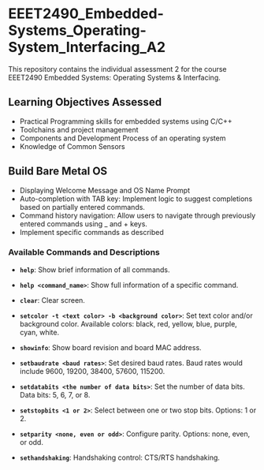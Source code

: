 # EEET2490_Embedded-Systems_Operating-System_Interfacing_A2

This repository contains the individual assessment 2 for the course EEET2490 Embedded Systems: Operating Systems & Interfacing.

## Learning Objectives Assessed
- Practical Programming skills for embedded systems using C/C++
- Toolchains and project management
- Components and Development Process of an operating system
- Knowledge of Common Sensors

## Build Bare Metal OS
- Displaying Welcome Message and OS Name Prompt
- Auto-completion with TAB key: Implement logic to suggest completions based on partially entered commands.
- Command history navigation: Allow users to navigate through previously entered commands using _ and + keys.
- Implement specific commands as described 

### Available Commands and Descriptions
- **`help`**: Show brief information of all commands. 

- **`help <command_name>`**: Show full information of a specific command.

- **`clear`**: Clear screen.

- **`setcolor -t <text color> -b <background color>`**: Set text color and/or background color. Available colors: black, red, yellow, blue, purple, cyan, white.

- **`showinfo`**: Show board revision and board MAC address.

- **`setbaudrate <baud rates>`**: Set desired baud rates. Baud rates would include 9600, 19200, 38400, 57600, 115200.

- **`setdatabits <the number of data bits>`**: Set the number of data bits. Data bits: 5, 6, 7, or 8.

- **`setstopbits <1 or 2>`**: Select between one or two stop bits. Options: 1 or 2.

- **`setparity <none, even or odd>`**: Configure parity. Options: none, even, or odd.

- **`sethandshaking`**: Handshaking control: CTS/RTS handshaking.